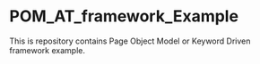 # POM_AT_framework_Example
This is repository contains Page Object Model or Keyword Driven framework example.
